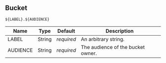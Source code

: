 ## Bucket

```
${LABEL}.${AUDIENCE}
```

| Name     | Type   | Default    | Description                       |
|----------|--------|------------|-----------------------------------|
| LABEL    | String | _required_ | An arbitrary string.              |
| AUDIENCE | String | _required_ | The audience of the bucket owner. |
